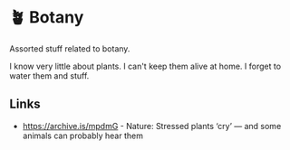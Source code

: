 # 🪴 Botany

Assorted stuff related to botany.

I know very little about plants. I can't keep them alive at home. I forget to water them and stuff.

## Links

- https://archive.is/mpdmG - Nature: Stressed plants ‘cry’ — and some animals can probably hear them
